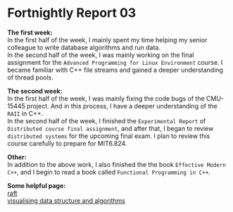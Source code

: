 # Fortnightly Report 03

**The first week:**\
In the first half of the week, I mainly spent my time helping my senior colleague to write database algorithms and run data.\
In the second half of the week, I was mainly working on the final assignment for the `Advanced Programming for Linux Environment` course. I became familiar with C++ file streams and gained a deeper understanding of thread pools.

**The second week:**\
In the first half of the week, I was mainly fixing the code bugs of the CMU-15445 project. And in this process, I have a deeper understanding of the `RAII` in C++.\
In the second half of the week, I finished the `Experimental Report` of `Distributed course final assignment`, and after that, I began to review `distributed systems` for the upcoming final exam. I plan to review this course carefully to prepare for MIT6.824.

**Other:**\
In addition to the above work, I also finished the the book `Effective Modern C++`, and I begin to read a book called `Functional Programming in C++`.

**Some helpful page:**\
[raft](http://thesecretlivesofdata.com/raft/)\
[visualising data structure and algorithms](https://visualgo.net/en)
